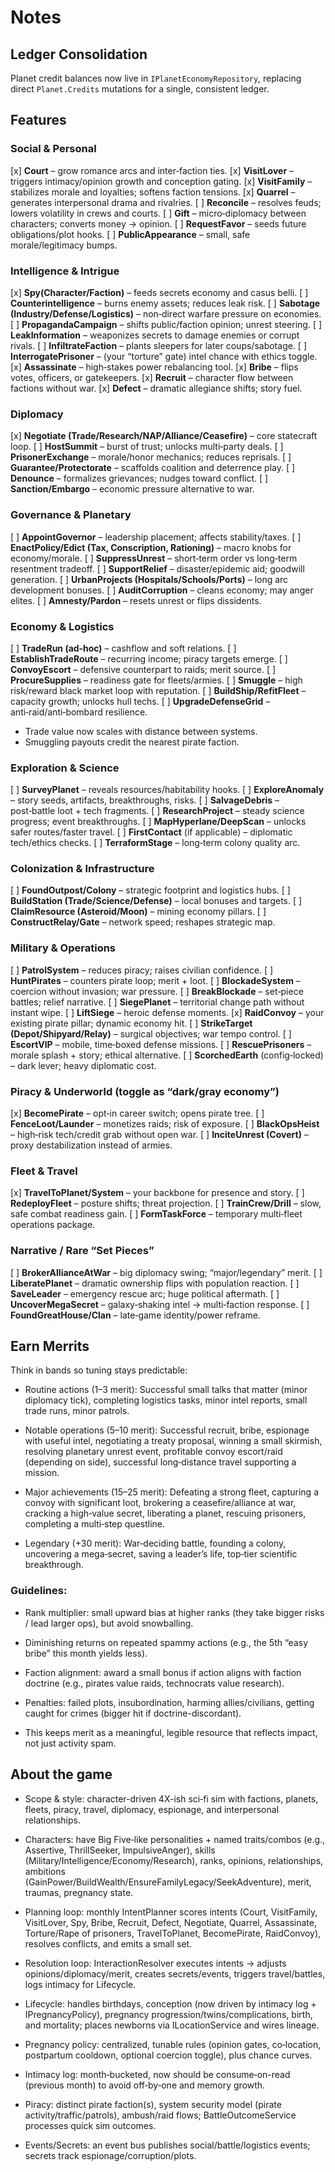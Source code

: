 # Notes

## Ledger Consolidation

Planet credit balances now live in `IPlanetEconomyRepository`, replacing direct `Planet.Credits` mutations for a single, consistent ledger.

## Features

### Social & Personal

[x] **Court** – grow romance arcs and inter‑faction ties.
[x] **VisitLover** – triggers intimacy/opinion growth and conception gating.
[x] **VisitFamily** – stabilizes morale and loyalties; softens faction tensions.
[x] **Quarrel** – generates interpersonal drama and rivalries.
[ ] **Reconcile** – resolves feuds; lowers volatility in crews and courts.
[ ] **Gift** – micro‑diplomacy between characters; converts money → opinion.
[ ] **RequestFavor** – seeds future obligations/plot hooks.
[ ] **PublicAppearance** – small, safe morale/legitimacy bumps.

### Intelligence & Intrigue

[x] **Spy(Character/Faction)** – feeds secrets economy and casus belli.
[ ] **Counterintelligence** – burns enemy assets; reduces leak risk.
[ ] **Sabotage (Industry/Defense/Logistics)** – non‑direct warfare pressure on economies.
[ ] **PropagandaCampaign** – shifts public/faction opinion; unrest steering.
[ ] **LeakInformation** – weaponizes secrets to damage enemies or corrupt rivals.
[ ] **InfiltrateFaction** – plants sleepers for later coups/sabotage.
[ ] **InterrogatePrisoner** – (your “torture” gate) intel chance with ethics toggle.
[x] **Assassinate** – high‑stakes power rebalancing tool.
[x] **Bribe** – flips votes, officers, or gatekeepers.
[x] **Recruit** – character flow between factions without war.
[x] **Defect** – dramatic allegiance shifts; story fuel.

### Diplomacy

[x] **Negotiate (Trade/Research/NAP/Alliance/Ceasefire)** – core statecraft loop.
[ ] **HostSummit** – burst of trust; unlocks multi‑party deals.
[ ] **PrisonerExchange** – morale/honor mechanics; reduces reprisals.
[ ] **Guarantee/Protectorate** – scaffolds coalition and deterrence play.
[ ] **Denounce** – formalizes grievances; nudges toward conflict.
[ ] **Sanction/Embargo** – economic pressure alternative to war.

### Governance & Planetary

[ ] **AppointGovernor** – leadership placement; affects stability/taxes.
[ ] **EnactPolicy/Edict (Tax, Conscription, Rationing)** – macro knobs for economy/morale.
[ ] **SuppressUnrest** – short‑term order vs long‑term resentment tradeoff.
[ ] **SupportRelief** – disaster/epidemic aid; goodwill generation.
[ ] **UrbanProjects (Hospitals/Schools/Ports)** – long arc development bonuses.
[ ] **AuditCorruption** – cleans economy; may anger elites.
[ ] **Amnesty/Pardon** – resets unrest or flips dissidents.

### Economy & Logistics

[ ] **TradeRun (ad‑hoc)** – cashflow and soft relations.
[ ] **EstablishTradeRoute** – recurring income; piracy targets emerge.
[ ] **ConvoyEscort** – defensive counterpart to raids; merit source.
[ ] **ProcureSupplies** – readiness gate for fleets/armies.
[ ] **Smuggle** – high risk/reward black market loop with reputation.
[ ] **BuildShip/RefitFleet** – capacity growth; unlocks hull techs.
[ ] **UpgradeDefenseGrid** – anti‑raid/anti‑bombard resilience.

- Trade value now scales with distance between systems.
- Smuggling payouts credit the nearest pirate faction.

### Exploration & Science

[ ] **SurveyPlanet** – reveals resources/habitability hooks.
[ ] **ExploreAnomaly** – story seeds, artifacts, breakthroughs, risks.
[ ] **SalvageDebris** – post‑battle loot + tech fragments.
[ ] **ResearchProject** – steady science progress; event breakthroughs.
[ ] **MapHyperlane/DeepScan** – unlocks safer routes/faster travel.
[ ] **FirstContact** (if applicable) – diplomatic tech/ethics checks.
[ ] **TerraformStage** – long‑term colony quality arc.

### Colonization & Infrastructure

[ ] **FoundOutpost/Colony** – strategic footprint and logistics hubs.
[ ] **BuildStation (Trade/Science/Defense)** – local bonuses and targets.
[ ] **ClaimResource (Asteroid/Moon)** – mining economy pillars.
[ ] **ConstructRelay/Gate** – network speed; reshapes strategic map.

### Military & Operations

[ ] **PatrolSystem** – reduces piracy; raises civilian confidence.
[ ] **HuntPirates** – counters pirate loop; merit + loot.
[ ] **BlockadeSystem** – coercion without invasion; war pressure.
[ ] **BreakBlockade** – set‑piece battles; relief narrative.
[ ] **SiegePlanet** – territorial change path without instant wipe.
[ ] **LiftSiege** – heroic defense moments.
[x] **RaidConvoy** – your existing pirate pillar; dynamic economy hit.
[ ] **StrikeTarget (Depot/Shipyard/Relay)** – surgical objectives; war tempo control.
[ ] **EscortVIP** – mobile, time‑boxed defense missions.
[ ] **RescuePrisoners** – morale splash + story; ethical alternative.
[ ] **ScorchedEarth** (config‑locked) – dark lever; heavy diplomatic cost.

### Piracy & Underworld (toggle as “dark/gray economy”)

[x] **BecomePirate** – opt‑in career switch; opens pirate tree.
[ ] **FenceLoot/Launder** – monetizes raids; risk of exposure.
[ ] **BlackOpsHeist** – high‑risk tech/credit grab without open war.
[ ] **InciteUnrest (Covert)** – proxy destabilization instead of armies.

### Fleet & Travel

[x] **TravelToPlanet/System** – your backbone for presence and story.
[ ] **RedeployFleet** – posture shifts; threat projection.
[ ] **TrainCrew/Drill** – slow, safe combat readiness gain.
[ ] **FormTaskForce** – temporary multi‑fleet operations package.

### Narrative / Rare “Set Pieces”

[ ] **BrokerAllianceAtWar** – big diplomacy swing; “major/legendary” merit.
[ ] **LiberatePlanet** – dramatic ownership flips with population reaction.
[ ] **SaveLeader** – emergency rescue arc; huge political aftermath.
[ ] **UncoverMegaSecret** – galaxy‑shaking intel → multi‑faction response.
[ ] **FoundGreatHouse/Clan** – late‑game identity/power reframe.


## Earn Merrits

Think in bands so tuning stays predictable:

* Routine actions (1–3 merit):
  Successful small talks that matter (minor diplomacy tick), completing logistics tasks, minor intel reports, small trade runs, minor patrols.

* Notable operations (5–10 merit):
  Successful recruit, bribe, espionage with useful intel, negotiating a treaty proposal, winning a small skirmish, resolving planetary unrest event, profitable convoy escort/raid (depending on side), successful long‑distance travel supporting a mission.

* Major achievements (15–25 merit):
  Defeating a strong fleet, capturing a convoy with significant loot, brokering a ceasefire/alliance at war, cracking a high‑value secret, liberating a planet, rescuing prisoners, completing a multi‑step questline.

* Legendary (+30 merit):
  War‑deciding battle, founding a colony, uncovering a mega‑secret, saving a leader’s life, top‑tier scientific breakthrough.

### Guidelines:

* Rank multiplier: small upward bias at higher ranks (they take bigger risks / lead larger ops), but avoid snowballing.

* Diminishing returns on repeated spammy actions (e.g., the 5th “easy bribe” this month yields less).

* Faction alignment: award a small bonus if action aligns with faction doctrine (e.g., pirates value raids, technocrats value research).

* Penalties: failed plots, insubordination, harming allies/civilians, getting caught for crimes (bigger hit if doctrine-discordant).

* This keeps merit as a meaningful, legible resource that reflects impact, not just activity spam.

## About the game

* Scope & style: character-driven 4X-ish sci‑fi sim with factions, planets, fleets, piracy, travel, diplomacy, espionage, and interpersonal relationships.

* Characters: have Big Five‑like personalities + named traits/combos (e.g., Assertive, ThrillSeeker, ImpulsiveAnger), skills (Military/Intelligence/Economy/Research), ranks, opinions, relationships, ambitions (GainPower/BuildWealth/EnsureFamilyLegacy/SeekAdventure), merit, traumas, pregnancy state.

* Planning loop: monthly IntentPlanner scores intents (Court, VisitFamily, VisitLover, Spy, Bribe, Recruit, Defect, Negotiate, Quarrel, Assassinate, Torture/Rape of prisoners, TravelToPlanet, BecomePirate, RaidConvoy), resolves conflicts, and emits a small set.

* Resolution loop: InteractionResolver executes intents → adjusts opinions/diplomacy/merit, creates secrets/events, triggers travel/battles, logs intimacy for Lifecycle.

* Lifecycle: handles birthdays, conception (now driven by intimacy log + IPregnancyPolicy), pregnancy progression/twins/complications, birth, and mortality; places newborns via ILocationService and wires lineage.

* Pregnancy policy: centralized, tunable rules (opinion gates, co‑location, postpartum cooldown, optional coercion toggle), plus chance curves.

* Intimacy log: month‑bucketed, now should be consume‑on-read (previous month) to avoid off‑by‑one and memory growth.

* Piracy: distinct pirate faction(s), system security model (pirate activity/traffic/patrols), ambush/raid flows; BattleOutcomeService processes quick sim outcomes.

* Events/Secrets: an event bus publishes social/battle/logistics events; secrets track espionage/corruption/plots.